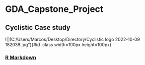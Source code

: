 # GDA_Capstone_Project
## Cyclistic Case study
![](C:/Users/Marcos/Desktop/Directory/Cyclistic logo 2022-10-09 182038.jpg"){#id .class width=100px height=100px)

### [R Markdown](https://beta.rstudioconnect.com/connect/#/apps/d742f323-bb2f-4e26-aeb9-deb92916e7b8/info)

